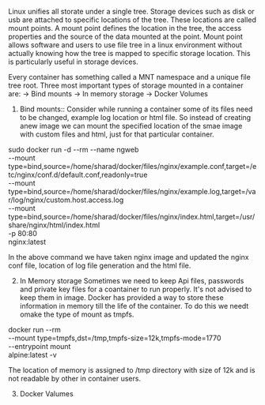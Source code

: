 Linux unifies all storate under a single tree. Storage devices such as disk or usb are attached to specific locations of 
the tree. These locations are called mount points. A mount point defines the location in the tree, the access properties
and the source of the data mounted at the point. Mount point allows software and users to use file tree in a linux environment
without actually knowing how the tree is mapped to specific storage location. This is particularly useful in storage devices.

Every container has something called a MNT namespace and a unique file tree root.
Three most important types of storage mounted in a container are:
-> Bind mounts
-> In memory storage
-> Docker Volumes


1. Bind mounts::
Consider while running a container some of its files need to be changed, example log location or html file. So instead of 
creating anew image we can mount the specified location of the smae image with custom files and html, just for that particular
container.

sudo docker run -d --rm --name ngweb \
--mount type=bind,source=/home/sharad/docker/files/nginx/example.conf,target=/etc/nginx/conf.d/default.conf,readonly=true \
--mount type=bind,source=/home/sharad/docker/files/nginx/example.log,target=/var/log/nginx/custom.host.access.log  \
--mount type=bind,source=/home/sharad/docker/files/nginx/index.html,target=/usr/share/nginx/html/index.html \
-p 80:80 \
nginx:latest

In the above command we have taken nginx image and updated the nginx conf file, location of log file generation and the 
html file. 

2. In Memory storage
Sometimes we need to keep Api files, passwords and private key files for a coantainer to run properly. It's not advised to 
keep them in image. Docker has provided a way to store these information in memory till the life of the container.
To do this we needt omake the type of mount as tmpfs. 

docker run --rm \
--mount type=tmpfs,dst=/tmp,tmpfs-size=12k,tmpfs-mode=1770 \
--entrypoint mount \
alpine:latest -v

The location of memory is assigned to /tmp directory with size of 12k and is not readable by other in container users.

3. Docker Valumes

